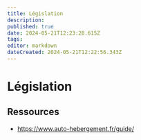 ```yaml
---
title: Législation
description: 
published: true
date: 2024-05-21T12:23:28.615Z
tags: 
editor: markdown
dateCreated: 2024-05-21T12:22:56.343Z
---
```


# Législation

## Ressources

- <https://www.auto-hebergement.fr/guide/>
